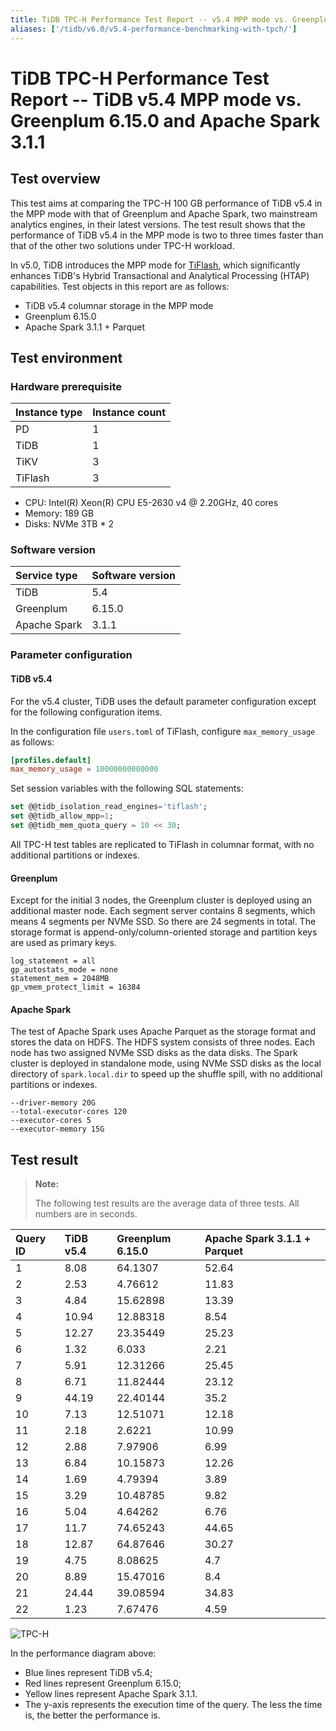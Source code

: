 ```yaml
---
title: TiDB TPC-H Performance Test Report -- v5.4 MPP mode vs. Greenplum 6.15.0 and Apache Spark 3.1.1
aliases: ['/tidb/v6.0/v5.4-performance-benchmarking-with-tpch/']
---
```


# TiDB TPC-H Performance Test Report -- TiDB v5.4 MPP mode vs. Greenplum 6.15.0 and Apache Spark 3.1.1

## Test overview

This test aims at comparing the TPC-H 100 GB performance of TiDB v5.4 in the MPP mode with that of Greenplum and Apache Spark, two mainstream analytics engines, in their latest versions. The test result shows that the performance of TiDB v5.4 in the MPP mode is two to three times faster than that of the other two solutions under TPC-H workload.

In v5.0, TiDB introduces the MPP mode for [TiFlash](/tiflash/tiflash-overview.md), which significantly enhances TiDB's Hybrid Transactional and Analytical Processing (HTAP) capabilities. Test objects in this report are as follows:

+ TiDB v5.4 columnar storage in the MPP mode
+ Greenplum 6.15.0
+ Apache Spark 3.1.1 + Parquet

## Test environment

### Hardware prerequisite

| Instance type   | Instance count   |
|:----------|:----------|
| PD        | 1 |
| TiDB     | 1 |
| TiKV     | 3 |
| TiFlash   | 3 |

+ CPU: Intel(R) Xeon(R) CPU E5-2630 v4 @ 2.20GHz, 40 cores
+ Memory: 189 GB
+ Disks: NVMe 3TB * 2

### Software version

| Service type   | Software version   |
|:----------|:-----------|
| TiDB      | 5.4        |
| Greenplum   |  6.15.0  |
| Apache Spark | 3.1.1   |

### Parameter configuration

#### TiDB v5.4

For the v5.4 cluster, TiDB uses the default parameter configuration except for the following configuration items.

In the configuration file `users.toml` of TiFlash, configure `max_memory_usage` as follows:

```toml
[profiles.default]
max_memory_usage = 10000000000000
```

Set session variables with the following SQL statements:

```sql
set @@tidb_isolation_read_engines='tiflash';
set @@tidb_allow_mpp=1;
set @@tidb_mem_quota_query = 10 << 30;
```

All TPC-H test tables are replicated to TiFlash in columnar format, with no additional partitions or indexes.

#### Greenplum

Except for the initial 3 nodes, the Greenplum cluster is deployed using an additional master node. Each segment server contains 8 segments, which means 4 segments per NVMe SSD. So there are 24 segments in total. The storage format is append-only/column-oriented storage and partition keys are used as primary keys.


```
log_statement = all
gp_autostats_mode = none
statement_mem = 2048MB
gp_vmem_protect_limit = 16384
```

#### Apache Spark

The test of Apache Spark uses Apache Parquet as the storage format and stores the data on HDFS. The HDFS system consists of three nodes. Each node has two assigned NVMe SSD disks as the data disks. The Spark cluster is deployed in standalone mode, using NVMe SSD disks as the local directory of `spark.local.dir` to speed up the shuffle spill, with no additional partitions or indexes.


```
--driver-memory 20G
--total-executor-cores 120
--executor-cores 5
--executor-memory 15G
```

## Test result

> **Note:**
>
> The following test results are the average data of three tests. All numbers are in seconds.

| Query ID |  TiDB v5.4  |  Greenplum 6.15.0 |  Apache Spark 3.1.1 + Parquet |
| :-------- | :----------- | :------------ | :-------------- |
| 1       |    8.08   |      64.1307  |      52.64   |
| 2       |    2.53   |      4.76612  |      11.83   |
| 3       |    4.84   |      15.62898  |      13.39  |
| 4       |    10.94  |  12.88318    |      8.54     |
| 5       |   12.27    | 23.35449    |      25.23    |
| 6       |    1.32    |   6.033     |      2.21     |
| 7       |    5.91    |   12.31266  |      25.45    |
| 8       |    6.71    |   11.82444  |      23.12    |
| 9       |   44.19    |   22.40144  |       35.2    |
| 10      |    7.13    |   12.51071  |      12.18    |
| 11      |    2.18    |  2.6221     |      10.99    |
| 12      |    2.88    |   7.97906   |      6.99     |
| 13      |    6.84    |   10.15873  |      12.26    |
| 14      |    1.69    |   4.79394   |       3.89    |
| 15      |   3.29     |   10.48785  |       9.82    |
| 16      |    5.04    |   4.64262   |       6.76    |
| 17      |   11.7     |   74.65243  |      44.65    |
| 18      |   12.87    |   64.87646  |      30.27    |
| 19      |    4.75    |   8.08625   |        4.7    |
| 20      |    8.89    |   15.47016  |        8.4    |
| 21      |   24.44    |   39.08594  |      34.83    |
| 22      |    1.23    |   7.67476   |       4.59    |

![TPC-H](https://download.pingcap.com/images/docs/tidb-v5.4-tpch-100-vs-gp-spark.png)

In the performance diagram above:

- Blue lines represent TiDB v5.4;
- Red lines represent Greenplum 6.15.0;
- Yellow lines represent Apache Spark 3.1.1.
- The y-axis represents the execution time of the query. The less the time is, the better the performance is.
